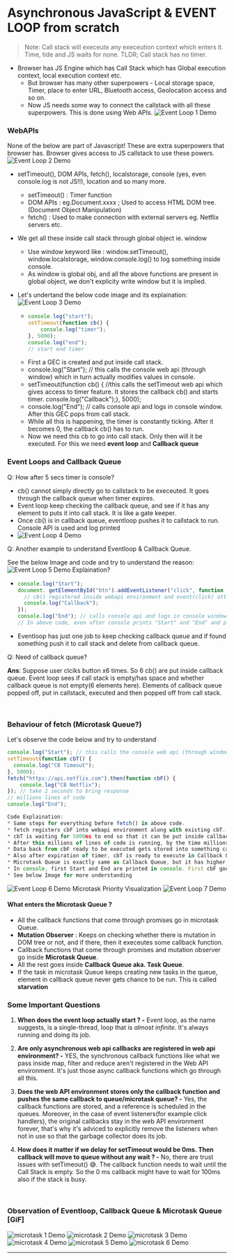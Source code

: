 # Asynchronous JavaScript & EVENT LOOP from scratch

> Note: Call stack will execeute any execeution context which enters it. Time, tide and JS waits for none. TLDR; Call stack has no timer.

* Browser has JS Engine which has Call Stack which has Global execution context, local execution context etc.
  * But browser has many other superpowers - Local storage space, Timer, place to enter URL, Bluetooth access, Geolocation access and so on.
  * Now JS needs some way to connect the callstack with all these superpowers. This is done using Web APIs.
  ![Event Loop 1 Demo](../assets/eventloop1.jpg)

### WebAPIs
None of the below are part of Javascript! These are extra superpowers that browser has. Browser gives access to JS callstack to use these powers.
![Event Loop 2 Demo](../assets/eventloop2.jpg)

* setTimeout(), DOM APIs, fetch(), localstorage, console (yes, even console.log is not JS!!), location and so many more.
    * setTimeout() : Timer function
    * DOM APIs : eg.Document.xxxx ; Used to access HTML DOM tree. (Document Object Manipulation)
    * fetch() : Used to make connection with external servers eg. Netflix servers etc.

* We get all these inside call stack through global object ie. window
    * Use window keyword like : window.setTimeout(), window.localstorage, window.console.log() to log something inside console.
    * As window is global obj, and all the above functions are present in global object, we don't explicity write window but it is implied.

* Let's undertand the below code image and its explaination:
    ![Event Loop 3 Demo](../assets/eventloop3.jpg)
    * ```js
      console.log("start");
      setTimeout(function cb() {
          console.log("timer");
      }, 5000);
      console.log("end");
      // start end timer
      ```
    * First a GEC is created and put inside call stack.
    * console.log("Start"); // this calls the console web api (through window) which in turn actually modifies values in console.
    * setTimeout(function cb() { //this calls the setTimeout web api which gives access to timer feature. It stores the callback cb() and starts timer. console.log("Callback");}, 5000);
    * console.log("End"); // calls console api and logs in console window. After this GEC pops from call stack.
    * While all this is happening, the timer is constantly ticking. After it becomes 0, the callback cb() has to run.
    * Now we need this cb to go into call stack. Only then will it be executed. For this we need **event loop** and **Callback queue**

### Event Loops and Callback Queue

Q: How after 5 secs timer is console?
* cb() cannot simply directly go to callstack to be execeuted. It goes through the callback queue when timer expires.
* Event loop keep checking the callback queue, and see if it has any element to puts it into call stack. It is like a gate keeper.
* Once cb() is in callback queue, eventloop pushes it to callstack to run. Console API is used and log printed
* ![Event Loop 4 Demo](../assets/eventloop4.jpg)

Q: Another example to understand Eventloop & Callback Queue.

See the below Image and code and try to understand the reason:
![Event Loop 5 Demo](../assets/eventloop5.jpg)
Explaination?

* ```js
  console.log("Start"); 
  document. getElementById("btn").addEventListener("click", function cb() { 
    // cb() registered inside webapi environment and event(click) attached to it. i.e. REGISTERING CALLBACK AND ATTACHING EVENT TO IT. 
    console.log("Callback");
  });
  console.log("End"); // calls console api and logs in console window. After this GEC get removed from call stack.
  // In above code, even after console prints "Start" and "End" and pops GEC out, the eventListener stays in webapi env(with hope that user may click it some day) until explicitly removed, or the browser is closed.
  ```

* Eventloop has just one job to keep checking callback queue and if found something push it to call stack and delete from callback queue.

Q: Need of callback queue?

**Ans**: Suppose user clciks button x6 times. So 6 cb() are put inside callback queue. Event loop sees if call stack is empty/has space and whether callback queue is not empty(6 elements here). Elements of callback queue popped off, put in callstack, executed and then popped off from call stack.

<br>

### Behaviour of fetch (**Microtask Queue?**)
Let's observe the code below and try to understand
```js
console.log("Start"); // this calls the console web api (through window) which in turn actually modifies values in console. 
setTimeout(function cbT() { 
  console.log("CB Timeout");
}, 5000);
fetch("https://api.netflix.com").then(function cbF() {
    console.log("CB Netflix");
}); // take 2 seconds to bring response
// millions lines of code
console.log("End"); 

Code Explaination:
* Same steps for everything before fetch() in above code.
* fetch registers cbF into webapi environment along with existing cbT.
* cbT is waiting for 5000ms to end so that it can be put inside callback queue. cbF is waiting for data to be returned from Netflix servers gonna take 2 seconds.
* After this millions of lines of code is running, by the time millions line of code will execute, 5 seconds has finished and now the timer has expired and response from Netflix server is ready.
* Data back from cbF ready to be executed gets stored into something called a Microtask Queue.
* Also after expiration of timer, cbT is ready to execute in Callback Queue.
* Microtask Queue is exactly same as Callback Queue, but it has higher priority. Functions in Microtask Queue are executed earlier than Callback Queue.
* In console, first Start and End are printed in console. First cbF goes in callstack and "CB Netflix" is printed. cbF popped from callstack. Next cbT is removed from callback Queue, put in Call Stack, "CB Timeout" is printed, and cbT removed from callstack.
* See below Image for more understanding
```
![Event Loop 6 Demo](../assets/eventloop6.jpg)
Microtask Priority Visualization
![Event Loop 7 Demo](../assets/microtask.gif)

#### What enters the Microtask Queue ?
* All the callback functions that come through promises go in microtask Queue.
* **Mutation Observer** : Keeps on checking whether there is mutation in DOM tree or not, and if there, then it execeutes some callback function.
* Callback functions that come through promises and mutation observer go inside **Microtask Queue**.
* All the rest goes inside **Callback Queue aka. Task Queue**.
* If the task in microtask Queue keeps creating new tasks in the queue, element in callback queue never gets chance to be run. This is called **starvation**


### Some Important Questions 

1. **When does the event loop actually start ? -** Event loop, as the name suggests, is a single-thread, loop that is *almost infinite*. It's always running and doing its job.

2. **Are only asynchronous web api callbacks are registered in web api environment? -** YES, the synchronous callback functions like what we pass inside map, filter and reduce aren't registered in the Web API environment. It's just those async callback functions which go through all this.

3. **Does the web API environment stores only the callback function and pushes the same callback to queue/microtask queue? -** Yes, the callback functions are stored, and a reference is scheduled in the queues. Moreover, in the case of event listeners(for example click handlers), the original callbacks stay in the web API environment forever, that's why it's adviced to explicitly remove the listeners when not in use so that the garbage collector does its job.

4. **How does it matter if we delay for setTimeout would be 0ms. Then callback will move to queue without any wait ? -** No, there are trust issues with setTimeout() 😅. The callback function needs to wait until the Call Stack is empty. So the 0 ms callback might have to wait for 100ms also if the stack is busy.

<br>

### Observation of Eventloop, Callback Queue & Microtask Queue [**GiF**]
![microtask 1 Demo](../assets/microtask1.gif)
![microtask 2 Demo](../assets/microtask2.gif)
![microtask 3 Demo](../assets/microtask3.gif)
![microtask 4 Demo](../assets/microtask4.gif)
![microtask 5 Demo](../assets/microtask5.gif)
![microtask 6 Demo](../assets/microtask6.gif)

<hr>
